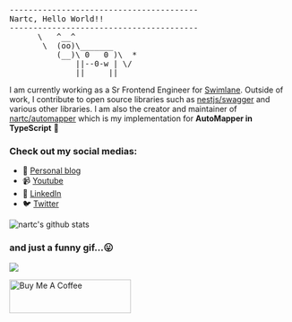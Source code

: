 <pre>
----------------------------------------
<span>Nartc, Hello World!!</span>
----------------------------------------
      \   ^__^
       \  (oo)\_______
          (__)\ 0   0 )\  *
              ||--0-w | \/
              ||     ||
</pre>

I am currently working as a Sr Frontend Engineer for [Swimlane](https://github.com/swimlane). Outside of work, I contribute to open source libraries such as [nestjs/swagger](https://github.com/nestjs/swagger) and various other libraries. I am also the creator and maintainer of [nartc/automapper](https://github.com/nartc/mapper) which is my implementation for **AutoMapper in TypeScript** 👋

### Check out my social medias:

- 💬 [Personal blog](https://nartc.me)
- 📹 [Youtube](https://www.youtube.com/channel/UCMr30viIwx5y0aopf4yVZug?view_as=subscriber)
- 🔗 [LinkedIn](https://www.linkedin.com/in/chauntran/)
- 🐦 [Twitter](https://twitter.com/Nartc1410)

![nartc's github stats](https://github-readme-stats.vercel.app/api?username=nartc&show_icons=true)

### and just a funny gif...😛
![](https://media.giphy.com/media/13GIgrGdslD9oQ/giphy.gif)

<a href="https://www.buymeacoffee.com/nartc" target="_blank"><img src="https://cdn.buymeacoffee.com/buttons/v2/default-blue.png" alt="Buy Me A Coffee" style="height: 60px !important;width: 217px !important;" ></a>
